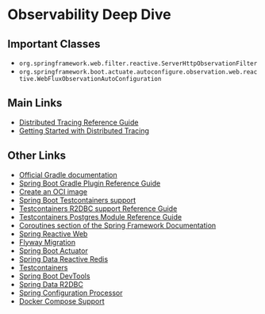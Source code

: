 # Observability Deep Dive

## Important Classes
* `org.springframework.web.filter.reactive.ServerHttpObservationFilter`
* `org.springframework.boot.actuate.autoconfigure.observation.web.reactive.WebFluxObservationAutoConfiguration`

## Main Links

* [Distributed Tracing Reference Guide](https://micrometer.io/docs/tracing)
* [Getting Started with Distributed Tracing](https://docs.spring.io/spring-boot/docs/3.1.5/reference/html/actuator.html#actuator.micrometer-tracing.getting-started)

## Other Links

* [Official Gradle documentation](https://docs.gradle.org)
* [Spring Boot Gradle Plugin Reference Guide](https://docs.spring.io/spring-boot/docs/3.1.5/gradle-plugin/reference/html/)
* [Create an OCI image](https://docs.spring.io/spring-boot/docs/3.1.5/gradle-plugin/reference/html/#build-image)
* [Spring Boot Testcontainers support](https://docs.spring.io/spring-boot/docs/3.1.5/reference/html/features.html#features.testing.testcontainers)
* [Testcontainers R2DBC support Reference Guide](https://java.testcontainers.org/modules/databases/r2dbc/)
* [Testcontainers Postgres Module Reference Guide](https://java.testcontainers.org/modules/databases/postgres/)
* [Coroutines section of the Spring Framework Documentation](https://docs.spring.io/spring/docs/6.0.13/spring-framework-reference/languages.html#coroutines)
* [Spring Reactive Web](https://docs.spring.io/spring-boot/docs/3.1.5/reference/htmlsingle/index.html#web.reactive)
* [Flyway Migration](https://docs.spring.io/spring-boot/docs/3.1.5/reference/htmlsingle/index.html#howto.data-initialization.migration-tool.flyway)
* [Spring Boot Actuator](https://docs.spring.io/spring-boot/docs/3.1.5/reference/htmlsingle/index.html#actuator)
* [Spring Data Reactive Redis](https://docs.spring.io/spring-boot/docs/3.1.5/reference/htmlsingle/index.html#data.nosql.redis)
* [Testcontainers](https://java.testcontainers.org/)
* [Spring Boot DevTools](https://docs.spring.io/spring-boot/docs/3.1.5/reference/htmlsingle/index.html#using.devtools)
* [Spring Data R2DBC](https://docs.spring.io/spring-boot/docs/3.1.5/reference/htmlsingle/index.html#data.sql.r2dbc)
* [Spring Configuration Processor](https://docs.spring.io/spring-boot/docs/3.1.5/reference/htmlsingle/index.html#appendix.configuration-metadata.annotation-processor)
* [Docker Compose Support](https://docs.spring.io/spring-boot/docs/3.1.5/reference/htmlsingle/index.html#features.docker-compose)
